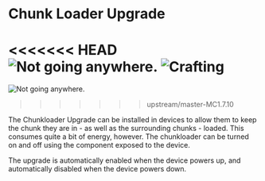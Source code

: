 # Chunk Loader Upgrade

<<<<<<< HEAD
![Not going anywhere.](oredict:oc:chunkLoaderUpgrade)
![Crafting](img/uchunkloader.png)
=======
![Not going anywhere.](oredict:oc:chunkLoaderUpgrade)
>>>>>>> upstream/master-MC1.7.10

The Chunkloader Upgrade can be installed in devices to allow them to keep the chunk they are in - as well as the surrounding chunks - loaded. This consumes quite a bit of energy, however. The chunkloader can be turned on and off using the component exposed to the device.

The upgrade is automatically enabled when the device powers up, and automatically disabled when the device powers down.
